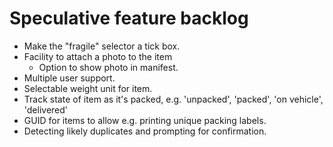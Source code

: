 # Speculative feature backlog

* Make the "fragile" selector a tick box.
* Facility to attach a photo to the item
  * Option to show photo in manifest. 
* Multiple user support.
* Selectable weight unit for item.
* Track state of item as it's packed, e.g. 'unpacked', 'packed', 'on vehicle', 'delivered'
* GUID for items to allow e.g. printing unique packing labels.
* Detecting likely duplicates and prompting for confirmation.
